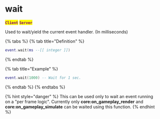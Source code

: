 # wait

<mark style="color:purple;">**`Client`**</mark> <mark style="color:purple;">**`Server`**</mark>

Used to wait/yield the current event handler. (In milliseconds)

{% tabs %}
{% tab title="Definition" %}
```lua
event.wait(ms --[[ integer ]])
```
{% endtab %}

{% tab title="Example" %}
```lua
event.wait(1000) -- Wait for 1 sec.
```
{% endtab %}
{% endtabs %}

{% hint style="danger" %}
This can be used only to wait an event running on a "per frame logic". Currently only **core:on\_gameplay\_render** and **core:on\_gameplay\_simulate** can be waited using this function.
{% endhint %}
